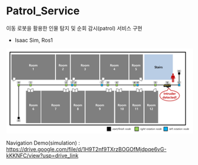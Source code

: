 # Patrol_Service
이동 로봇을 활용한 인물 탐지 및 순회 감시(patrol) 서비스 구현
- Isaac Sim, Ros1

<img src="docs/overview.png"/>

Navigation Demo(simulation) : https://drive.google.com/file/d/1H9T2nf9TXrzBOGOfMjdpqe6vG-kKKNFC/view?usp=drive_link

